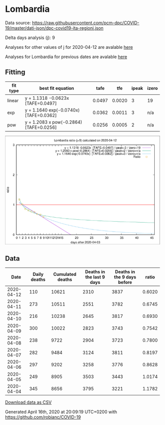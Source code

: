 # Lombardia

Data source: https://raw.githubusercontent.com/pcm-dpc/COVID-19/master/dati-json/dpc-covid19-ita-regioni.json

Delta days analysis (j): 9

Analyses for other values of j for 2020-04-12 are avalable [here](../2020-04-12/README.md)

Analyses for Lombardia for previous dates are avalable [here](../README.md)

## Fitting 
|fit type|best fit equation|tafe|tfe|ipeak|izero|
|-------|-----|--------|------|---|---|
|linear|y = 1.1318 -0.0623x  [TAFE=0.0497]|0.0497|0.0020|3|19|
|exp|y = 1.1640 exp(-0.0740x)  [TAFE=0.0362]|0.0362|0.0011|3|n/a|
|pow|y = 1.2083 x pow(-0.2864)  [TAFE=0.0256]|0.0256|0.0005|2|n/a|

![Plot](COVID-19_lombardia_j9_2020-04-12.png)

## Data
|Date|Daily deaths|Cumulated deaths|Deaths in the last 9 days|Deaths in the 9 days before|ratio|
|----|----------|-----------|-------|--------------------|-----|
|2020-04-12|110|10621|2310|3837|0.6020|
|2020-04-11|273|10511|2551|3782|0.6745|
|2020-04-10|216|10238|2645|3817|0.6930|
|2020-04-09|300|10022|2823|3743|0.7542|
|2020-04-08|238|9722|2904|3723|0.7800|
|2020-04-07|282|9484|3124|3811|0.8197|
|2020-04-06|297|9202|3258|3776|0.8628|
|2020-04-05|249|8905|3503|3443|1.0174|
|2020-04-04|345|8656|3795|3221|1.1782|

[Download data as CSV](COVID-19_lombardia_j9_2020-04-12.csv)

Generated April 16th, 2020 at 20:09:19 UTC+0200 with https://github.com/robianc/COVID-19
